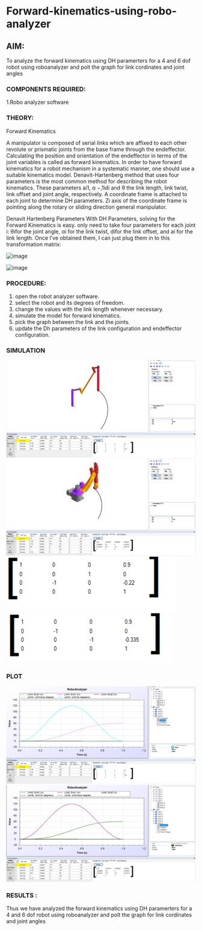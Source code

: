 # Forward-kinematics-using-robo-analyzer

## AIM: 
To analyze the forward kinematics using DH paramerters for a 4 and 6 dof robot using roboanalyzer and polt the graph for link cordinates and joint angles
### COMPONENTS REQUIRED:
1.Robo analyzer software  


### THEORY: 
  
Forward Kinematics

A manipulator is composed of serial links which are affixed to each other revolute or prismatic joints from the base frame through the endeffector. 
Calculating the position and orientation of the endeffector in terms of the joint variables is called as forward kinematics. 
In order to have forward kinematics for a robot mechanism in a systematic manner, one should use a suitable kinematics model. 
Denavit-Hartenberg method that uses four parameters is the most common method for describing the robot kinematics. 
These parameters ai1, α −,1idi and θ the link length, link twist, link offset and joint angle, respectively. 
A coordinate frame is attached to each joint to determine DH parameters. Zi axis of the coordinate frame is pointing along the rotary or sliding direction general manipulator.

Denavit Hartenberg Parameters
With DH Parameters, solving for the Forward Kinematics is easy.  only need to take four parameters for each joint 
i: θifor the joint angle, 
αi for the link twist, 
difor the link offset, and 
ai for the link length. Once I’ve obtained them, I can just plug them in to this transformation matrix:


![image](https://user-images.githubusercontent.com/36288975/170172719-ed7befc9-2894-4344-bfd5-be831bb05308.png)

 ![image](https://user-images.githubusercontent.com/36288975/170172766-b8aeb788-7fd7-4de7-b340-f04656707ebd.png)

 

### PROCEDURE:
1. open the robot analyzer software.
2. select the robot and its degrees of freedom.
3. change the values with the link length whenever necessary.
4. simulate the model for forward kinematics.
5. pick the graph between the link and the joints.
6. update the Dh parameters of the link configuration and endeffector configuration.





### SIMULATION 
![image](https://github.com/Javith-farkhan/Forward-kinematics-using-robot-analyzer/blob/main/4%20-%20DOF.png)
![image](https://github.com/Javith-farkhan/Forward-kinematics-using-robot-analyzer/blob/main/6%20-%20DOF.png)
![image](https://github.com/Javith-farkhan/Forward-kinematics-using-robot-analyzer/blob/main/4%20-DOF%20ee.png)
![image](https://github.com/Javith-farkhan/Forward-kinematics-using-robot-analyzer/blob/main/6%20-%20DOF%20ee.png)
 
 ### PLOT 
 ![image](https://github.com/Javith-farkhan/Forward-kinematics-using-robot-analyzer/blob/main/4%20-%20DOF%20graph.png)
 ![image](https://github.com/Javith-farkhan/Forward-kinematics-using-robot-analyzer/blob/main/6%20-%20DOF%20graph.png)
 

### RESULTS :  
Thus we have analyzed  the forward kinematics using DH paramerters for a 4 and 6 dof robot using roboanalyzer and polt the graph for link cordinates and joint angles


